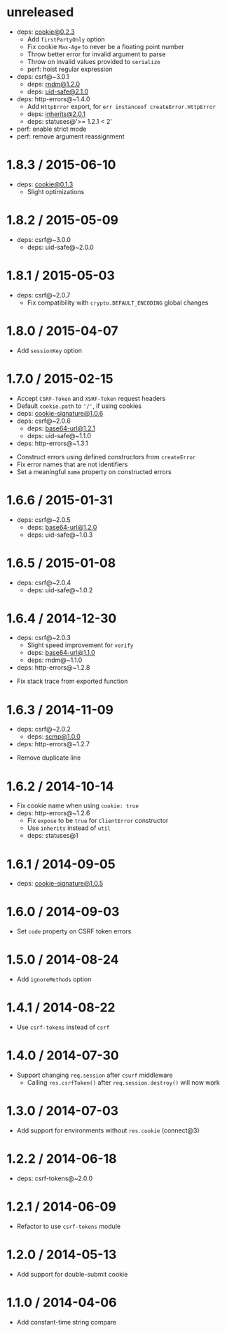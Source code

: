 unreleased
==========

  * deps: cookie@0.2.3
    - Add `firstPartyOnly` option
    - Fix cookie `Max-Age` to never be a floating point number
    - Throw better error for invalid argument to parse
    - Throw on invalid values provided to `serialize`
    - perf: hoist regular expression
  * deps: csrf@~3.0.1
    - deps: rndm@1.2.0
    - deps: uid-safe@2.1.0
  * deps: http-errors@~1.4.0
    - Add `HttpError` export, for `err instanceof createError.HttpError`
    - deps: inherits@2.0.1
    - deps: statuses@'>= 1.2.1 < 2'
  * perf: enable strict mode
  * perf: remove argument reassignment

1.8.3 / 2015-06-10
==================

  * deps: cookie@0.1.3
    - Slight optimizations

1.8.2 / 2015-05-09
==================

  * deps: csrf@~3.0.0
    - deps: uid-safe@~2.0.0

1.8.1 / 2015-05-03
==================

  * deps: csrf@~2.0.7
    - Fix compatibility with `crypto.DEFAULT_ENCODING` global changes

1.8.0 / 2015-04-07
==================

  * Add `sessionKey` option

1.7.0 / 2015-02-15
==================

  * Accept `CSRF-Token` and `XSRF-Token` request headers
  * Default `cookie.path` to `'/'`, if using cookies
  * deps: cookie-signature@1.0.6
  * deps: csrf@~2.0.6
    - deps: base64-url@1.2.1
    - deps: uid-safe@~1.1.0
  * deps: http-errors@~1.3.1
   - Construct errors using defined constructors from `createError`
   - Fix error names that are not identifiers
   - Set a meaningful `name` property on constructed errors

1.6.6 / 2015-01-31
==================

  * deps: csrf@~2.0.5
    - deps: base64-url@1.2.0
    - deps: uid-safe@~1.0.3

1.6.5 / 2015-01-08
==================

  * deps: csrf@~2.0.4
    - deps: uid-safe@~1.0.2

1.6.4 / 2014-12-30
==================

  * deps: csrf@~2.0.3
    - Slight speed improvement for `verify`
    - deps: base64-url@1.1.0
    - deps: rndm@~1.1.0
  * deps: http-errors@~1.2.8
   - Fix stack trace from exported function

1.6.3 / 2014-11-09
==================

  * deps: csrf@~2.0.2
    - deps: scmp@1.0.0
  * deps: http-errors@~1.2.7
   - Remove duplicate line

1.6.2 / 2014-10-14
==================

  * Fix cookie name when using `cookie: true`
  * deps: http-errors@~1.2.6
    - Fix `expose` to be `true` for `ClientError` constructor
    - Use `inherits` instead of `util`
    - deps: statuses@1

1.6.1 / 2014-09-05
==================

  * deps: cookie-signature@1.0.5

1.6.0 / 2014-09-03
==================

  * Set `code` property on CSRF token errors

1.5.0 / 2014-08-24
==================

  * Add `ignoreMethods` option

1.4.1 / 2014-08-22
==================

  * Use `csrf-tokens` instead of `csrf`
 
1.4.0 / 2014-07-30
==================

  * Support changing `req.session` after `csurf` middleware
    - Calling `res.csrfToken()` after `req.session.destroy()` will now work

1.3.0 / 2014-07-03
==================

  * Add support for environments without `res.cookie` (connect@3)

1.2.2 / 2014-06-18
==================

  * deps: csrf-tokens@~2.0.0

1.2.1 / 2014-06-09
==================

  * Refactor to use `csrf-tokens` module

1.2.0 / 2014-05-13
==================

  * Add support for double-submit cookie

1.1.0 / 2014-04-06
==================

  * Add constant-time string compare
